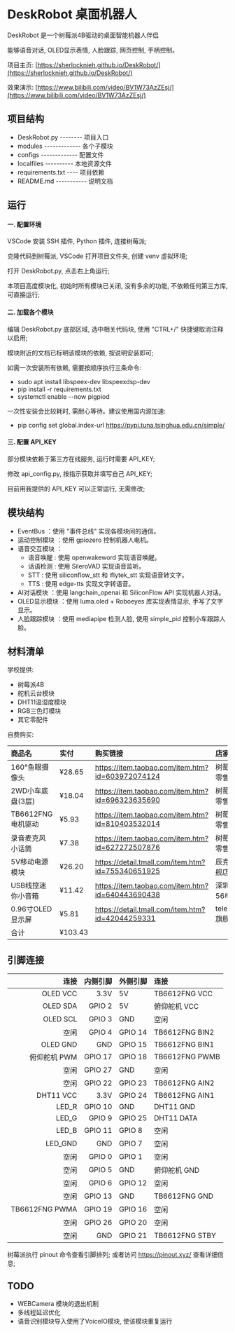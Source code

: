 # DeskRobot 桌面机器人

DeskRobot 是一个树莓派4B驱动的桌面智能机器人伴侣

能够语音对话, OLED显示表情, 人脸跟踪, 网页控制, 手柄控制。

项目主页: [https://sherlocknieh.github.io/DeskRobot/](https://sherlocknieh.github.io/DeskRobot/)

效果演示: [https://www.bilibili.com/video/BV1W73AzZEsj/](https://www.bilibili.com/video/BV1W73AzZEsj/)


## 项目结构

- DeskRobot.py -------- 项目入口
- modules ------------- 各个子模块
- configs ------------- 配置文件
- localfiles ---------- 本地资源文件
- requirements.txt ---- 项目依赖
- README.md ----------- 说明文档


## 运行

#### 一. 配置环境

VSCode 安装 SSH 插件, Python 插件, 连接树莓派;

克隆代码到树莓派, VSCode 打开项目文件夹, 创建 venv 虚拟环境;

打开 DeskRobot.py, 点击右上角运行;

本项目高度模块化, 初始时所有模块已关闭, 没有多余的功能, 不依赖任何第三方库, 可直接运行;

#### 二. 加载各个模块

编辑 DeskRobot.py 底部区域, 选中相关代码块, 使用 "CTRL+/" 快捷键取消注释以启用; 

模块附近的文档已标明该模块的依赖, 按说明安装即可;
    
如需一次安装所有依赖, 需要按顺序执行三条命令:

- sudo apt install libspeex-dev libspeexdsp-dev
- pip install -r requirements.txt
- systemctl enable --now pigpiod

一次性安装会比较耗时, 需耐心等待。建议使用国内源加速:

- pip config set global.index-url https://pypi.tuna.tsinghua.edu.cn/simple/


#### 三. 配置 API_KEY

部分模块依赖于第三方在线服务, 运行时需要 API_KEY;

修改 api_config.py, 按指示获取并填写自己 API_KEY;

目前用我提供的 API_KEY 可以正常运行, 无需修改;
    

## 模块结构

- EventBus     ：使用 "事件总线" 实现各模块间的通信。
- 运动控制模块 ：使用 gpiozero 控制机器人电机。
- 语音交互模块 ：
    - 语音唤醒 : 使用 openwakeword 实现语音唤醒。
    - 话语检测 : 使用 SileroVAD 实现语音监听。
    - STT      : 使用 siliconflow_stt 和 iflytek_stt 实现语音转文字。
    - TTS      : 使用 edge-tts 实现文字转语音。
- AI对话模块   ：使用 langchain_openai 和 SiliconFlow API 实现机器人对话。
- OLED显示模块 ：使用 luma.oled + Roboeyes 库实现表情显示, 手写了文字显示。
- 人脸跟踪模块 ：使用 mediapipe 检测人脸, 使用 simple_pid 控制小车跟踪人脸。


## 材料清单

学校提供:

- 树莓派4B
- 舵机云台模块
- DHT11温湿度模块
- RGB三色灯模块
- 其它零配件

自费购买:

商品名            | 实付   | 购买链接                                          | 店家
:---              | :---   | :---                                              | :---
160°鱼眼摄像头    | ¥28.65 | https://item.taobao.com/item.htm?id=603972074124  | 树莓派零售商
2WD小车底盘(3层)  | ¥18.04 | https://item.taobao.com/item.htm?id=696323635690  | 树莓派零售商
TB6612FNG电机驱动 | ¥5.93  | https://item.taobao.com/item.htm?id=810403532014  | 树莓派零售商
录音麦克风小话筒  | ¥7.38  | https://item.taobao.com/item.htm?id=627272507876  | 树莓派零售商
5V移动电源模块    | ¥26.20 | https://detail.tmall.com/item.htm?id=755340651925 | 辰克旗舰店
USB线控迷你小音箱 | ¥11.42 | https://item.taobao.com/item.htm?id=640443690438  | 深圳市56电子
0.96寸OLED显示屏  | ¥5.81  | https://detail.tmall.com/item.htm?id=42044259331  | telesky旗舰店
合计              | ¥103.43




## 引脚连接


连接            | 内侧引脚 | 外侧引脚 | 连接
---:            | ---:     | :---     | :---
OLED VCC        | 3.3V     | 5V       | TB6612FNG VCC
OLED SDA        | GPIO 2   | 5V       | 俯仰舵机 VCC
OLED SCL        | GPIO 3   | GND      | 空闲
空闲            | GPIO 4   | GPIO 14  | TB6612FNG BIN2
OLED GND        | GND      | GPIO 15  | TB6612FNG BIN1
俯仰舵机 PWM    | GPIO 17  | GPIO 18  | TB6612FNG PWMB
空闲            | GPIO 27  | GND      | 空闲
空闲            | GPIO 22  | GPIO 23  | TB6612FNG AIN2
DHT11 VCC       | 3.3V     | GPIO 24  | TB6612FNG AIN1
LED_R           | GPIO 10  | GND      | DHT11 GND
LED_G           | GPIO 9   | GPIO 25  | DHT11 DATA
LED_B           | GPIO 11  | GPIO 8   | 空闲
LED_GND         | GND      | GPIO 7   | 空闲
空闲            | GPIO 0   | GPIO 1   | 空闲
空闲            | GPIO 5   | GND      | 俯仰舵机 GND
空闲            | GPIO 6   | GPIO 12  | 空闲
空闲            | GPIO 13  | GND      | TB6612FNG GND
TB6612FNG PWMA  | GPIO 19  | GPIO 16  | 空闲
空闲            | GPIO 26  | GPIO 20  | 空闲
空闲            | GND      | GPIO 21  | TB6612FNG STBY


树莓派执行 pinout 命令查看引脚排列; 或者访问 https://pinout.xyz/ 查看详细信息;



## TODO

- WEBCamera 模块的退出机制
- 多线程延迟优化
- 语音识别模块导入使用了VoiceIO模块, 使该模块重复运行
